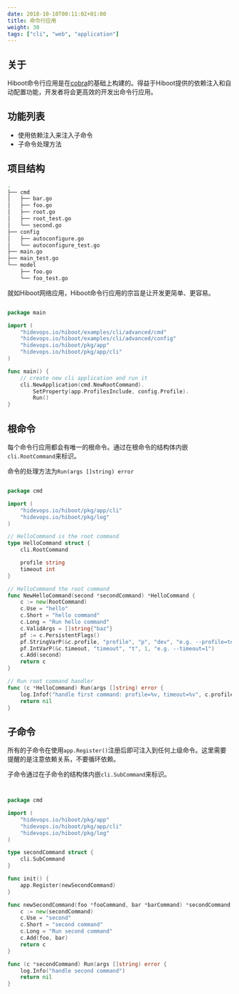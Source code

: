 ```yaml
---
date: 2018-10-10T00:11:02+01:00
title: 命令行应用
weight: 30
tags: ["cli", "web", "application"]
---
```


## 关于

Hiboot命令行应用是在[cobra](https://github.com/spf13/cobra)的基础上构建的。得益于Hiboot提供的依赖注入和自动配置功能，开发者将会更高效的开发出命令行应用。

## 功能列表

* 使用依赖注入来注入子命令
* 子命令处理方法

## 项目结构

```bash
.
├── cmd
│   ├── bar.go
│   ├── foo.go
│   ├── root.go
│   ├── root_test.go
│   └── second.go
├── config
│   ├── autoconfigure.go
│   └── autoconfigure_test.go
├── main.go
├── main_test.go
└── model
    ├── foo.go
    └── foo_test.go

```

就如Hiboot网络应用，Hiboot命令行应用的宗旨是让开发更简单、更容易。

```go

package main

import (
	"hidevops.io/hiboot/examples/cli/advanced/cmd"
	"hidevops.io/hiboot/examples/cli/advanced/config"
	"hidevops.io/hiboot/pkg/app"
	"hidevops.io/hiboot/pkg/app/cli"
)

func main() {
	// create new cli application and run it
	cli.NewApplication(cmd.NewRootCommand).
		SetProperty(app.ProfilesInclude, config.Profile).
		Run()
}

```

## 根命令

每个命令行应用都会有唯一的根命令。通过在根命令的结构体内嵌`cli.RootCommand`来标识。

命令的处理方法为`Run(args []string) error`

```go

package cmd

import (
	"hidevops.io/hiboot/pkg/app/cli"
	"hidevops.io/hiboot/pkg/log"
)

// HelloCommand is the root command
type HelloCommand struct {
	cli.RootCommand

	profile string
	timeout int
}

// HelloCommand the root command
func NewHelloCommand(second *secondCommand) *HelloCommand {
	c := new(RootCommand)
	c.Use = "hello"
	c.Short = "hello command"
	c.Long = "Run hello command"
	c.ValidArgs = []string{"baz"}
	pf := c.PersistentFlags()
	pf.StringVarP(&c.profile, "profile", "p", "dev", "e.g. --profile=test")
	pf.IntVarP(&c.timeout, "timeout", "t", 1, "e.g. --timeout=1")
	c.Add(second)
	return c
}

// Run root command handler
func (c *HelloCommand) Run(args []string) error {
	log.Infof("handle first command: profile=%v, timeout=%v", c.profile, c.timeout)
	return nil
}

```

## 子命令

所有的子命令在使用`app.Register()`注册后即可注入到任何上级命令。这里需要提醒的是注意依赖关系，不要循环依赖。

子命令通过在子命令的结构体内嵌`cli.SubCommand`来标识。

```go


package cmd

import (
	"hidevops.io/hiboot/pkg/app"
	"hidevops.io/hiboot/pkg/app/cli"
	"hidevops.io/hiboot/pkg/log"
)

type secondCommand struct {
	cli.SubCommand
}

func init() {
	app.Register(newSecondCommand)
}

func newSecondCommand(foo *fooCommand, bar *barCommand) *secondCommand {
	c := new(secondCommand)
	c.Use = "second"
	c.Short = "second command"
	c.Long = "Run second command"
	c.Add(foo, bar)
	return c
}

func (c *secondCommand) Run(args []string) error {
	log.Info("handle second command")
	return nil
}


```
